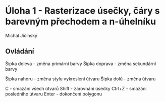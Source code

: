 # Úloha 1 - Rasterizace úsečky, čáry s barevným přechodem a n-úhelníku 

Michal Jičínský

## Ovládání

Šipka doleva - změna primární barvy 
Šipka doprava - změna sekundární barvy 

Šipka nahoru - změna stylu vykreslení útvaru 
Šipka dolů - změna útvaru 

C - smazání všech útvarů 
Shift - zarovnání úsečky 
Ctrl+Z - smazání posledního útvaru 
Enter - dokončení polygonu 